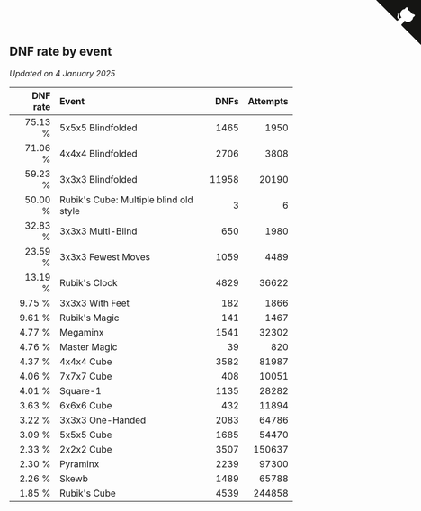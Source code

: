 ## DNF rate by event

*Updated on  4 January 2025*

| DNF rate | Event | DNFs | Attempts |
| ---: | :--- | ---: | ---: |
| 75.13 % | 5x5x5 Blindfolded | 1465 | 1950 |
| 71.06 % | 4x4x4 Blindfolded | 2706 | 3808 |
| 59.23 % | 3x3x3 Blindfolded | 11958 | 20190 |
| 50.00 % | Rubik's Cube: Multiple blind old style | 3 | 6 |
| 32.83 % | 3x3x3 Multi-Blind | 650 | 1980 |
| 23.59 % | 3x3x3 Fewest Moves | 1059 | 4489 |
| 13.19 % | Rubik's Clock | 4829 | 36622 |
| 9.75 % | 3x3x3 With Feet | 182 | 1866 |
| 9.61 % | Rubik's Magic | 141 | 1467 |
| 4.77 % | Megaminx | 1541 | 32302 |
| 4.76 % | Master Magic | 39 | 820 |
| 4.37 % | 4x4x4 Cube | 3582 | 81987 |
| 4.06 % | 7x7x7 Cube | 408 | 10051 |
| 4.01 % | Square-1 | 1135 | 28282 |
| 3.63 % | 6x6x6 Cube | 432 | 11894 |
| 3.22 % | 3x3x3 One-Handed | 2083 | 64786 |
| 3.09 % | 5x5x5 Cube | 1685 | 54470 |
| 2.33 % | 2x2x2 Cube | 3507 | 150637 |
| 2.30 % | Pyraminx | 2239 | 97300 |
| 2.26 % | Skewb | 1489 | 65788 |
| 1.85 % | Rubik's Cube | 4539 | 244858 |


<a href="https://github.com/simonkellly/wca_statistics_uk" class="github-corner" aria-label="View source on Github"><svg width="80" height="80" viewBox="0 0 250 250" style="fill:#151513; color:#fff; position: absolute; top: 0; border: 0; right: 0;" aria-hidden="true"><path d="M0,0 L115,115 L130,115 L142,142 L250,250 L250,0 Z"></path><path d="M128.3,109.0 C113.8,99.7 119.0,89.6 119.0,89.6 C122.0,82.7 120.5,78.6 120.5,78.6 C119.2,72.0 123.4,76.3 123.4,76.3 C127.3,80.9 125.5,87.3 125.5,87.3 C122.9,97.6 130.6,101.9 134.4,103.2" fill="currentColor" style="transform-origin: 130px 106px;" class="octo-arm"></path><path d="M115.0,115.0 C114.9,115.1 118.7,116.5 119.8,115.4 L133.7,101.6 C136.9,99.2 139.9,98.4 142.2,98.6 C133.8,88.0 127.5,74.4 143.8,58.0 C148.5,53.4 154.0,51.2 159.7,51.0 C160.3,49.4 163.2,43.6 171.4,40.1 C171.4,40.1 176.1,42.5 178.8,56.2 C183.1,58.6 187.2,61.8 190.9,65.4 C194.5,69.0 197.7,73.2 200.1,77.6 C213.8,80.2 216.3,84.9 216.3,84.9 C212.7,93.1 206.9,96.0 205.4,96.6 C205.1,102.4 203.0,107.8 198.3,112.5 C181.9,128.9 168.3,122.5 157.7,114.1 C157.9,116.9 156.7,120.9 152.7,124.9 L141.0,136.5 C139.8,137.7 141.6,141.9 141.8,141.8 Z" fill="currentColor" class="octo-body"></path></svg></a><style>.github-corner:hover .octo-arm{animation:octocat-wave 560ms ease-in-out}@keyframes octocat-wave{0%,100%{transform:rotate(0)}20%,60%{transform:rotate(-25deg)}40%,80%{transform:rotate(10deg)}}@media (max-width:500px){.github-corner:hover .octo-arm{animation:none}.github-corner .octo-arm{animation:octocat-wave 560ms ease-in-out}}</style>
